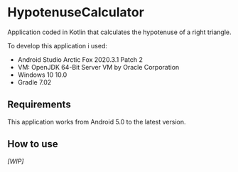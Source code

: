 # HypotenuseCalculator
Application coded in Kotlin that calculates the hypotenuse of a right triangle.

To develop this application i used:

  - Android Studio Arctic Fox 2020.3.1 Patch 2
  - VM: OpenJDK 64-Bit Server VM by Oracle Corporation
  - Windows 10 10.0
  - Gradle 7.02

## Requirements

This application works from Android 5.0 to the latest version.

## How to use

*[WIP]*
